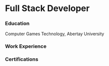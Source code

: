 # Full Stack Developer

### Education
Computer Games Technology, Abertay University

### Work Experience

### Certifications

